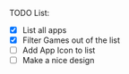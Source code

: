 <p>TODO List:</p>

- [x] List all apps
- [X] Filter Games out of the list
- [ ] Add App Icon to list
- [ ] Make a nice design
